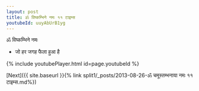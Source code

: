 ```yaml
---
layout: post
title: ॐ विष्कम्भिने नमः ११ टाइम्स
youtubeId: uuyAbUrB1yg
---
```

 
 
 ॐ विष्कम्भिने नमः  
 
 -  जो हर जगह फैला हुआ है 
 
  
 
  
 
 
 
 
 
 


{% include youtubePlayer.html id=page.youtubeId %}
 
[Next]({{ site.baseurl }}{% link  split1/_posts/2013-08-26-ॐ चमूस्तम्भनाया नमः ११ टाइम्स.md%})
 
